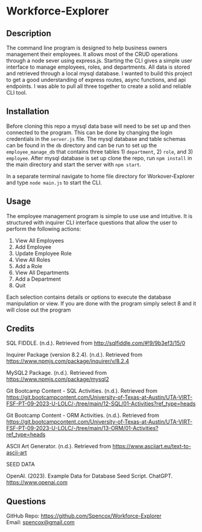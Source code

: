 # Workforce-Explorer

## Description
The command line program is designed to help business owners management their employees. It allows most of the CRUD operations through a node sever using express.js. Starting the CLI gives a simple user interface to manage employees, roles, and departments. All data is stored and retrieved through a local mysql database. I wanted to build this project to get a good understanding of express routes, async functions, and api endpoints. I was able to pull all three together to create a solid and reliable CLI tool. 


## Installation
Before cloning this repo a mysql data base will need to be set up and then connected to the program. This can be done by changing the login credentials in the `server.js` file. The mysql database and table schemas can be found in the `db` directory and can be run to set up the `employee_manage_db` that contains three tables 1) `department`, 2) `role`, and 3) `employee`. After mysql database is set up clone the repo, run `npm install` in the main directory and start the server with `npm start`.  

In a separate terminal navigate to home file directory for Workover-Explorer and type `node main.js` to start the CLI. 

## Usage

The employee management program is simple to use use and intuitive. It is structured with inquirer CLI interface questions that allow the user to perform the following actions:

1. View All Employees 
2. Add Employee
3. Update Employee Role
4. View All Roles
5. Add a Role
6. View All Departments
7. Add a Department 
8. Quit

Each selection contains details or options to execute the database manipulation or view. If you are done with the program simply select 8 and it will close out the program

## Credits

SQL FIDDLE. (n.d.). Retrieved from http://sqlfiddle.com/#!9/9b3ef3/15/0

Inquirer Package (version 8.2.4). (n.d.). Retrieved from https://www.npmjs.com/package/inquirer/v/8.2.4

MySQL2 Package. (n.d.). Retrieved from https://www.npmjs.com/package/mysql2

Git Bootcamp Content - SQL Activities. (n.d.). Retrieved from https://git.bootcampcontent.com/University-of-Texas-at-Austin/UTA-VIRT-FSF-PT-09-2023-U-LOLC/-/tree/main/12-SQL/01-Activities?ref_type=heads

Git Bootcamp Content - ORM Activities. (n.d.). Retrieved from https://git.bootcampcontent.com/University-of-Texas-at-Austin/UTA-VIRT-FSF-PT-09-2023-U-LOLC/-/tree/main/13-ORM/01-Activities?ref_type=heads

ASCII Art Generator. (n.d.). Retrieved from https://www.asciiart.eu/text-to-ascii-art

SEED DATA

OpenAI. (2023). Example Data for Database Seed Script. ChatGPT. https://www.openai.com

## Questions
GitHub Repo: https://github.com/Spencox/Workforce-Explorer   
Email: spencox@gmail.com

